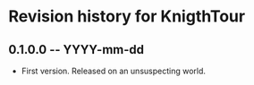 # Revision history for KnigthTour

## 0.1.0.0 -- YYYY-mm-dd

* First version. Released on an unsuspecting world.
